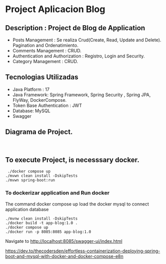 
# Project Aplicacion Blog 
## Description :  Project de Blog de Application

 - Posts Management :  Se realiza Crud(Create, Read, Update and Delete). Pagination
   and Ordenatimiento.
 - Comments Management : CRUD.
 - Authentication and Authorization : Registro, Login and Security.
 - Category Management :  CRUD.


## Tecnologias Utilizadas 
- Java Platform : 17 
- Java Framework: Spring Framework, Spring Security , Spring JPA, FlyWay, DockerCompose.
- Token Base Authentication : JWT
- Database: MySQL
- Swagger

 ## Diagrama de Project.
<br>




## To execute Project, is necesssary docker. 

```
 ./docker compose up
./mvwn clean install -DskipTests
./mvwn spring-boot:run 
```

### To dockerizar application and Run docker
The command docker compose up load the docker mysql to connect 
application database

```
./mvnw clean install -DskipTests
./docker build -t app-blog:1.0 .
./docker compose up
./docker run -p 8085:8085 app-blog:1.0
```
Navigate to [http://localhost:8085/swagger-ui/index.html](http://localhost:8085/swagger-ui/index.html)




https://dev.to/thecodersden/effortless-containerization-deploying-spring-boot-and-mysql-with-docker-and-docker-compose-e8n